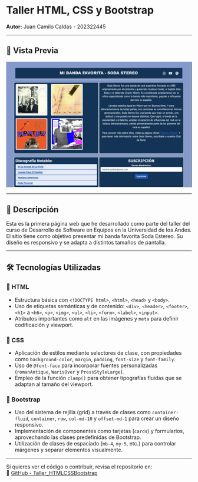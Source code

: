 # Taller HTML, CSS y Bootstrap  

**Autor:** Juan Camilo Caldas - 202322445  

---

## 📌 Vista Previa  
![Vista previa](https://raw.githubusercontent.com/jcamilc17/Taller_HTMLCSSBootstrap/main/Imagen_Pagina.png)  

---

## 📖 Descripción  
Esta es la primera página web que he desarrollado como parte del taller del curso de Desarrollo de Software en Equipos en la Universidad de los Andes.  
El sitio tiene como objetivo presentar mi banda favorita Soda Estereo.
Su diseño es responsivo y se adapta a distintos tamaños de pantalla.  

---

## 🛠 Tecnologías Utilizadas  

### 🔹 HTML  
- Estructura básica con `<!DOCTYPE html>`, `<html>`, `<head>` y `<body>`.  
- Uso de etiquetas semánticas y de contenido: `<div>`, `<header>`, `<footer>`, `<h1>` a `<h6>`, `<p>`, `<img>`, `<ul>`, `<li>`, `<form>`, `<label>`, `<input>`.  
- Atributos importantes como `alt` en las imágenes y `meta` para definir codificación y viewport.  

### 🔹 CSS  
- Aplicación de estilos mediante selectores de clase, con propiedades como `background-color`, `margin`, `padding`, `font-size` y `font-family`.  
- Uso de `@font-face` para incorporar fuentes personalizadas (`romanAntique`, `WarisOver` y `PressStyleLarge`).  
- Empleo de la función `clamp()` para obtener tipografías fluidas que se adaptan al tamaño del viewport.  

### 🔹 Bootstrap  
- Uso del sistema de rejilla (grid) a través de clases como `container-fluid`, `container`, `row`, `col-md-10` y `offset-md-1` para crear un diseño responsivo.  
- Implementación de componentes como tarjetas (`cards`) y formularios, aprovechando las clases predefinidas de Bootstrap.  
- Utilización de clases de espaciado (`mb-4`, `my-5`, etc.) para controlar márgenes y separar elementos visualmente.  

---

Si quieres ver el código o contribuir, revisa el repositorio en:  
📌 [GitHub - Taller_HTMLCSSBootstrap](https://github.com/jcamilc17/Taller_HTMLCSSBootstrap)  
